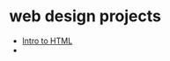 # web design projects

<ul>
<li><a href="IntroHTML/index.html" target="_blank">Intro to HTML</a><li>
</ul>

